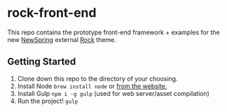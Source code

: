 # rock-front-end
This repo contains the prototype front-end framework + examples for the new [NewSpring](https://github.com/NewSpring) external [Rock](https://www.rockrms.com) theme.

## Getting Started

1. Clone down this repo to the directory of your choosing.
2. Install Node `brew install node` or [from the website.](https://nodejs.org)
3. Install Gulp `npm i -g gulp` (used for web server/asset compilation)
4. Run the project! `gulp`
